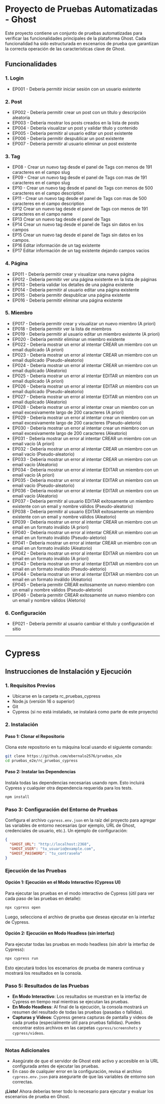 # Proyecto de Pruebas Automatizadas - Ghost

Este proyecto contiene un conjunto de pruebas automatizadas para verificar las funcionalidades principales de la plataforma Ghost. Cada funcionalidad ha sido estructurada en escenarios de prueba que garantizan la correcta operación de las características clave de Ghost.

## Funcionalidades

### 1. Login
   - EP001 - Debería permitir iniciar sesión con un usuario existente

### 2. Post
   - EP002 - Debería permitir crear un post con un título y descripción aleatoria
   - EP003 - Debería mostrar los posts creados en la lista de posts
   - EP004 - Debería visualizar un post y validar título y contenido
   - EP005 - Debería permitir al usuario editar un post existente
   - EP006 - Debería permitir despublicar un post existente
   - EP007 - Debería permitir al usuario eliminar un post existente

### 3. Tag
   - EP08 - Crear un nuevo tag desde el panel de Tags con menos de 191 caracteres en el campo slug
   - EP09 - Crear un nuevo tag desde el panel de Tags con mas de 191 caracteres en el campo slug
   - EP10 - Crear un nuevo tag desde el panel de Tags con menos de 500 caracteres en el campo description
   - EP11 - Crear un nuevo tag desde el panel de Tags con mas de 500 caracteres en el campo description
   - EP12 Crear un nuevo tag desde el panel de Tags con menos de 191 caracteres en el campo name
   - EP13 Crear un nuevo tag desde el panel de Tags
   - EP14 Crear un nuevo tag desde el panel de Tags sin datos en los campos
   - EP15 Crear un nuevo tag desde el panel de Tags sin datos en los campos.
   - EP16 Editar información de un tag existente
   - EP17 Editar información de un tag existente dejando campos vacios


### 4. Página
   - EP011 - Debería permitir crear y visualizar una nueva página
   - EP012 - Debería permitir ver una página existente en la lista de páginas
   - EP013 - Debería validar los detalles de una página existente
   - EP014 - Debería permitir al usuario editar una página existente
   - EP015 - Debería permitir despublicar una página existente
   - EP016 - Debería permitir eliminar una página existente

### 5. Miembro
   - EP017 - Debería permitir crear y visualizar un nuevo miembro (A priori)
   - EP018 - Debería permitir ver la lista de miembros
   - EP019 - Debería permitir al usuario editar un miembro existente (A priori)
   - EP020 - Debería permitir eliminar un miembro existente
   - EP022 - Debería mostrar un error al intentar CREAR un miembro con un email duplicado (A priori)
   - EP023 - Debería mostrar un error al intentar CREAR un miembro con un email duplicado (Pseudo-aleatorio)
   - EP024 - Debería mostrar un error al intentar CREAR un miembro con un email duplicado (Aleatorio)
   - EP025 - Debería mostrar un error al intentar EDITAR un miembro con un email duplicado (A priori)
   - EP026 - Debería mostrar un error al intentar EDITAR un miembro con un email duplicado (Pseudo-aleatorio)
   - EP027 - Debería mostrar un error al intentar EDITAR un miembro con un email duplicado (Aleatorio)
   - EP028 - Debería mostrar un error al intentar crear un miembro con un email excesivamente largo de 200 caracteres (A priori)
   - EP029 - Debería mostrar un error al intentar crear un miembro con un email excesivamente largo de 200 caracteres (Pseudo-aletorio)
   - EP030 - Debería mostrar un error al intentar crear un miembro con un email excesivamente largo de 200 caracteres (Aleatorio)
   - EP031 - Debería mostrar un error al intentar CREAR un miembro con un email vacío (A priori)
   - EP032 - Debería mostrar un error al intentar CREAR un miembro con un email vacío (Pseudo-aleatorio)
   - EP033 - Debería mostrar un error al intentar CREAR un miembro con un email vacío (Aleatorio)
   - EP034 - Debería mostrar un error al intentar EDITAR un miembro con un email vacío (A priori)
   - EP035 - Debería mostrar un error al intentar EDITAR un miembro con un email vacío (Pseudo-aleatorio)
   - EP036 - Debería mostrar un error al intentar EDITAR un miembro con un email vacío (Aleatorio)
   - EP037 - Debería permitir al usuario EDITAR exitosamente un miembro existente con un email y nombre válidos (Pseudo-aleatorio)
   - EP038 - Debería permitir al usuario EDITAR exitosamente un miembro existente con un email y nombre válidos (Aleatorio)
   - EP039 - Debería mostrar un error al intentar CREAR un miembro con un email en un formato inválido (A priori)
   - EP040 - Debería mostrar un error al intentar CREAR un miembro con un email en un formato inválido (Pseudo-aletorio)
   - EP041 - Debería mostrar un error al intentar CREAR un miembro con un email en un formato inválido (Aleatorio)
   - EP042 - Debería mostrar un error al intentar EDITAR un miembro con un email en un formato inválido (A priori)
   - EP043 - Debería mostrar un error al intentar EDITAR un miembro con un email en un formato inválido (Pseudo-aletorio)
   - EP044 - Debería mostrar un error al intentar EDITAR un miembro con un email en un formato inválido (Aleatorio)
   - EP045 - Debería permitir CREAR exitosamente un nuevo miembro con un email y nombre válidos (Pseudo-aletorio)
   - EP046 - Debería permitir CREAR exitosamente un nuevo miembro con un email y nombre válidos (Aletorio)

### 6. Configuración
   - EP021 - Debería permitir al usuario cambiar el título y configuración el sitio 

---

# Cypress

## Instrucciones de Instalación y Ejecución

### 1. Requisitos Previos
   - Ubicarse en la carpeta rc_pruebas_cypress
   - Node.js (versión 16 o superior)
   - Git
   - Cypress (si no está instalado, se instalará como parte de este proyecto)


### 2. Instalación


#### Paso 1: Clonar el Repositorio
Clona este repositorio en tu máquina local usando el siguiente comando:

```bash
git clone https://github.com/ebernalo2576/pruebas_e2e
cd pruebas_e2e/rc_pruebas_cypress
```

#### Paso 2: Instalar las Dependencias
Instala todas las dependencias necesarias usando npm. Esto incluirá Cypress y cualquier otra dependencia requerida para los tests.

```bash
npm install
```

### Paso 3: Configuración del Entorno de Pruebas

Configura el archivo `cypress.env.json` en la raíz del proyecto para agregar las variables de entorno necesarias (por ejemplo, URL de Ghost, credenciales de usuario, etc.). Un ejemplo de configuración:

```json
{
  "GHOST_URL": "http://localhost:2368",
  "GHOST_USER": "tu_usuario@example.com",
  "GHOST_PASSWORD": "tu_contraseña"
}
```

### Ejecución de las Pruebas

#### Opción 1: Ejecución en el Modo Interactivo (Cypress UI)

Para ejecutar las pruebas en el modo interactivo de Cypress (útil para ver cada paso de las pruebas en detalle):

```bash
npx cypress open
```

Luego, selecciona el archivo de prueba que deseas ejecutar en la interfaz de Cypress.

#### Opción 2: Ejecución en Modo Headless (sin interfaz)

Para ejecutar todas las pruebas en modo headless (sin abrir la interfaz de Cypress):

```bash
npx cypress run
```

Esto ejecutará todos los escenarios de prueba de manera continua y mostrará los resultados en la consola.

### Paso 5: Resultados de las Pruebas

- **En Modo Interactivo**: Los resultados se muestran en la interfaz de Cypress en tiempo real mientras se ejecutan las pruebas.
- **En Modo Headless**: Al final de la ejecución, la consola mostrará un resumen del resultado de todas las pruebas (pasadas o fallidas).
- **Capturas y Videos**: Cypress genera capturas de pantalla y videos de cada prueba (especialmente útil para pruebas fallidas). Puedes encontrar estos archivos en las carpetas `cypress/screenshots` y `cypress/videos`.

***

### Notas Adicionales

- Asegúrate de que el servidor de Ghost esté activo y accesible en la URL configurada antes de ejecutar las pruebas.
- En caso de cualquier error en la configuración, revisa el archivo `cypress.env.json` para asegurarte de que las variables de entorno son correctas.

**¡Listo!** Ahora deberías tener todo lo necesario para ejecutar y evaluar los escenarios de prueba en Ghost.
